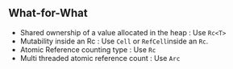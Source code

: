 ## What-for-What 
- Shared ownership of a value allocated in the heap : Use ```Rc<T>```
- Mutability inside an Rc : Use ```Cell``` or ```RefCell```inside an ```Rc```. 
- Atomic Reference counting type : Use ```Rc```
- Multi threaded atomic reference count : Use ```Arc```

